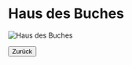 <link rel="stylesheet" href="/Buchstadt-Leipzig/css/style.css">

# Haus des Buches

![Haus des Buches](https://upload.wikimedia.org/wikipedia/commons/6/62/Haus_des_Buches_2.jpg)

<button type="button" onclick="history.back();">Zurück</button>
